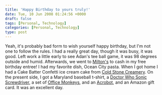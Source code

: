 ```yaml
---
title: 'Happy Birthday to yours truly!'
date: Tue, 10 Jun 2008 01:24:56 +0000
draft: false
tags: [Personal, Technology]
categories: [Personal, Technology]
type: post
---
```


Yeah, it's probably bad form to wish yourself happy birthday, but I'm not one to follow the rules. I had a really great day, though it was busy, it was good. Left work a little early to see Adan's tee ball game, it was 98 degrees outside and humid. Afterwards, we went to [Milton's](http://www.miltonspizza.com/) to cash in my free birthday entree! I had my favorite dish, Ocean City pasta. When I got home I had a Cake Batter Confetti ice cream cake from [Cold Stone Creamery](http://www.coldstonecreamery.com/cakes/signature_cakes.html). On the present side, I got a Maryland baseball t-shirt, a [Doctor Who Sonic Screwdriver](http://www.thinkgeek.com/geektoys/cubegoodies/8cff/), a set of [Office Monkeys](http://www.thinkgeek.com/geektoys/cubegoodies/a1a2/), and an [Acrobot](http://www.thinkgeek.com/geektoys/cubegoodies/6748/), and an Amazon gift card. It was an excellent day.